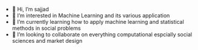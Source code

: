 - 👋 Hi, I’m sajjad
- 👀 I’m interested in Machine Learning and its various application
- 🌱 I’m currently learning how to apply machine learning and statistical methods in social problems 
- 💞️ I’m looking to collaborate on everything computational espcially social sciences and market design


<!---
sajjadGG/sajjadGG is a ✨ special ✨ repository because its `README.md` (this file) appears on your GitHub profile.
You can click the Preview link to take a look at your changes.
--->

